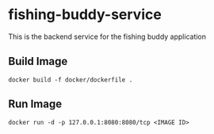 # fishing-buddy-service
This is the backend service for the fishing buddy application

## Build Image
```
docker build -f docker/dockerfile .
```

## Run Image
```
docker run -d -p 127.0.0.1:8080:8080/tcp <IMAGE ID>
```